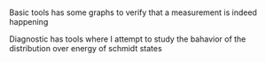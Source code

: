 ###
Basic tools has some graphs to verify that a measurement is indeed happening

Diagnostic has tools where I attempt to study the bahavior of the distribution over energy of schmidt states

